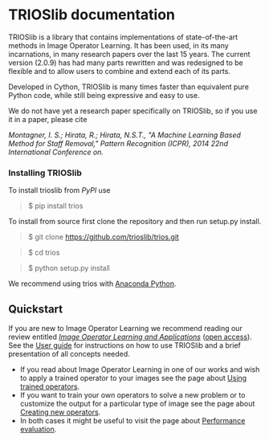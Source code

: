 # TRIOSlib documentation


TRIOSlib is a library that contains implementations of state-of-the-art methods in Image Operator Learning.
It has been used, in its many incarnations, in many research papers over the last 15 years. 
The current version (2.0.9) has had many parts rewritten and was redesigned to be flexible and 
to allow users to combine and extend each of its parts. 

Developed in Cython, TRIOSlib is many times faster than equivalent pure Python code, while 
still being expressive and easy to use.

We do not have yet a research paper specifically on TRIOSlib, so if you use it in a paper, please cite

*Montagner, I. S.; Hirata, R.; Hirata, N.S.T., "A Machine Learning Based Method for Staff Removal," Pattern Recognition (ICPR), 2014 22nd International Conference on.*

### Installing TRIOSlib

To install trioslib from *PyPI* use 

> $ pip install trios

To install from source first clone the repository and then run setup.py install.

> $ git clone https://github.com/trioslib/trios.git 

> $ cd trios

> $ python setup.py install

We recommend using trios with [Anaconda Python](https://www.anaconda.com/download/#linux).


## Quickstart

If you are new to Image Operator Learning we recommend reading our review
entitled [*Image Operator Learning and Applications*](http://ieeexplore.ieee.org/document/7812925/?reload=true) ([open access](http://www.vision.ime.usp.br/projects/trios/tutorial/tutorial-final-ieee.pdf)). See the [User guide](user-guide/introduction.md) for instructions on how to use TRIOSlib and a brief presentation of all concepts needed. 


* If you read about Image Operator Learning in one of our works and wish to apply
a trained operator to your images see the page about [Using trained operators](user-guide/using_trained_operators.md).
* If you want to train your own operators to solve a new problem or to customize
the output for a particular type of image see the page about [Creating new operators](user-guide/training_operators.md).
* In both cases it might be useful to visit the page about [Performance evaluation](user-guide/performance-evaluation.md).
